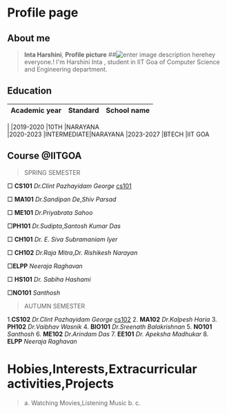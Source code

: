 # Profile page

## About me
> **Inta Harshini**,   **Profile picture**
>##![enter image description here](https://img.freepik.com/free-vector/smiling-cartoon-girl-with-beautiful-brown-long-hair_1308-160518.jpg?w=740&t=st=1707282892~exp=1707283492~hmac=d99a9e494f25df65ab6bbec9010aeefca72654a85f5a0332b30b49198133126f)hey everyone.! I'm Harshini Inta , student in IIT Goa of Computer Science and Engineering department.
## Education
| Academic year      |Standard          |School name   |
|-------------------|-----------|------------------|
|
|2019-2020          |10TH       |NARAYANA       
|2020-2023          |INTERMEDIATE|NARAYANA
|2023-2027          |BTECH       |IIT GOA

## Course @IITGOA
>SPRING SEMESTER
>
&square;  **CS101**   *Dr.Clint Pazhayidam George* [cs101](https://clintpgeorge.github.io/cs-101/autumn-2021/)

&square; **MA101**   *Dr.Sandipan De*,*Shiv Parsad*

&square; **ME101** *Dr.Priyabrata Sahoo*

&square;**PH101** *Dr.Sudipta*,*Santosh Kumar Das*

&square; **CH101** *Dr. E. Siva Subramaniam Iyer*

&square; **CH102** *Dr.Raja Mitra*,*Dr. Rishikesh Narayan*

&square;**ELPP**  *Neeraja Raghavan*

&square; **HS101** *Dr. Sabiha Hashami*

&square;**NO101** *Santhosh*



>AUTUMN SEMESTER

1.**CS102** *Dr.Clint Pazhayidam George* [cs102](https://clintpgeorge.github.io/cs-102/spring-2023/)
2. **MA102** *Dr.Kalpesh Haria*
3.   **PH102** *Dr.Vaibhav Wasnik*
4. **BIO101** *Dr.Sreenath Balakrishnan*
5. **NO101** *Santhosh*
6.  **ME102** *Dr.Arindam Das*
7.  **EE101** *Dr. Apeksha Madhukar*
8. **ELPP** *Neeraja Raghavan*

 # Hobies,Interests,Extracurricular activities,Projects
 >a. Watching Movies,Listening Music
 >b.
 >c.
